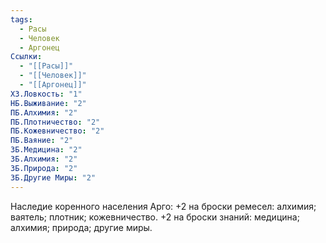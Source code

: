 ```yaml
---
tags:
  - Расы
  - Человек
  - Аргонец
Ссылки:
  - "[[Расы]]"
  - "[[Человек]]"
  - "[[Аргонец]]"
ХЗ.Ловкость: "1"
НБ.Выживание: "2"
ПБ.Алхимия: "2"
ПБ.Плотничество: "2"
ПБ.Кожевничество: "2"
ПБ.Ваяние: "2"
ЗБ.Медицина: "2"
ЗБ.Алхимия: "2"
ЗБ.Природа: "2"
ЗБ.Другие Миры: "2"
---
```

Наследие коренного населения Арго:
+2 на броски ремесел: алхимия; ваятель; плотник; кожевничество.
+2 на броски знаний: медицина; алхимия; природа; другие миры.









